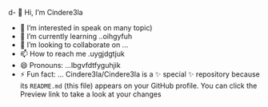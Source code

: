 d- 👋 Hi, I’m Cindere3la
- 👀 I’m interested in speak on many topic)
- 🌱 I’m currently learning ..oihgyfuh
- 💞️ I’m looking to collaborate on ...
- 📫 How to reach me .uygjdgtjuk
- 😄 Pronouns: ...lbgvfdtfyguhjik
- ⚡ Fun fact: ...
Cindere3la/Cindere3la is a ✨ special ✨ repository because its `README.md` (this file) appears on your GitHub profile.
You can click the Preview link to take a look at your changes
